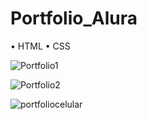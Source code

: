 # Portfolio_Alura

• HTML • CSS

![Portfolio1](https://github.com/vivyhv/Portfolio_Alura/assets/91763019/e97b87dd-c63c-43b9-b90b-377a818eb002)


![Portfolio2](https://github.com/vivyhv/Portfolio_Alura/assets/91763019/13e04fa3-ff9f-4806-b857-c7140ad0516c)


![portfoliocelular](https://github.com/vivyhv/Portfolio_Alura/assets/91763019/32816528-734c-40f2-879b-21196f308f95)

